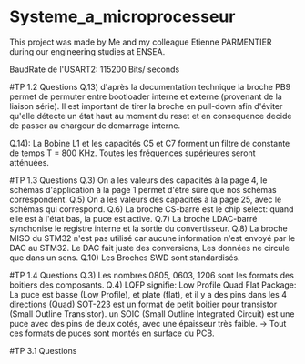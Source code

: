 # Systeme_a_microprocesseur
This project was made by Me and my colleague Etienne PARMENTIER during our engineering studies at ENSEA.

BaudRate de l'USART2: 115200 Bits/ seconds

#TP 1.2 Questions
Q.13)
d'après la documentation technique la broche PB9 permet de permuter entre bootloader interne et externe (provenant de la liaison série).
Il est important de tirer la broche en pull-down afin d'éviter qu'elle détecte un état haut au moment du reset et en consequence decide de passer au chargeur de demarrage interne.

Q.14): La Bobine L1 et les capacités C5 et C7 forment un filtre de constante de temps T = 800 KHz.
Toutes les fréquences supérieures seront atténuées.

#TP 1.3 Questions
Q.3) On a les valeurs des capacités à la page 4, le schémas d'application à la page 1 permet d'être sûre que nos schémas correspondent.
Q.5) On a les valeurs des capacités à la page 25, avec le schémas qui correspond.
Q.6) La broche CS-barré est le chip select: quand elle est à l'état bas, la puce est active.
Q.7) La broche LDAC-barré synchonise le registre interne et la sortie du convertisseur.
Q.8) La broche MISO du STM32 n'est pas utilisé car aucune information n'est envoyé par le DAC au STM32. Le DAC fait juste des conversions,
Les données ne circule que dans un sens.
Q.10) Les Broches SWD sont standardisés.

#TP 1.4 Questions
Q.3) Les nombres 0805, 0603, 1206 sont les formats des boitiers des composants.
Q.4) LQFP signifie: Low Profile Quad Flat Package: La puce est basse (Low Profile), et plate (flat), et il y a des pins dans les 4 directions (Quad)
SOT-223 est un format de petit boitier pour transistor (Small Outline Transistor).
un SOIC (Small Outline Integrated Circuit) est une puce avec des pins de deux cotés, avec une épaisseur très faible.
-> Tout ces formats de puces sont montés en surface du PCB.

#TP 3.1 Questions
